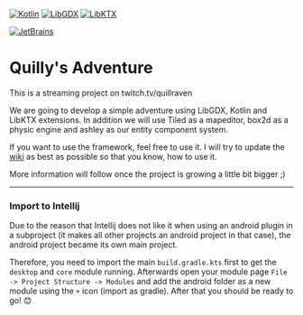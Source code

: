[![Kotlin](https://img.shields.io/badge/kotlin-1.3.61-red.svg)](http://kotlinlang.org/)
[![LibGDX](https://img.shields.io/badge/libgdx-1.9.10-blue.svg)](https://libgdx.badlogicgames.com/)
[![LibKTX](https://img.shields.io/badge/libktx-1.9.10--SNAPSHOT-orange.svg)](https://libgdx.badlogicgames.com/)

[![JetBrains](https://upload.wikimedia.org/wikipedia/commons/thumb/1/1a/JetBrains_Logo_2016.svg/100px-JetBrains_Logo_2016.svg.png)](https://www.jetbrains.com/?from=QuillyJumper)

# Quilly's Adventure

This is a streaming project on twitch.tv/quillraven

We are going to develop a simple adventure using LibGDX, Kotlin and LibKTX extensions.
In addition we will use Tiled as a mapeditor, box2d as a physic engine and ashley as our entity component system.

If you want to use the framework, feel free to use it. I will try to update the [wiki](https://github.com/Quillraven/QuillyJumper/wiki) as best as possible so that you know, how to use it.

More information will follow once the project is growing a little bit bigger ;)

---

### Import to Intellij

Due to the reason that Intellij does not like it when using an android plugin in a subproject (it makes all other projects an android project in that case), the android project became its own main project.

Therefore, you need to import the main `build.gradle.kts` first to get the `desktop` and `core` module running.
Afterwards open your module page `File -> Project Structure -> Modules` and add the android folder as a new module using the `+` icon (import as gradle). 
After that you should be ready to go! 😊
